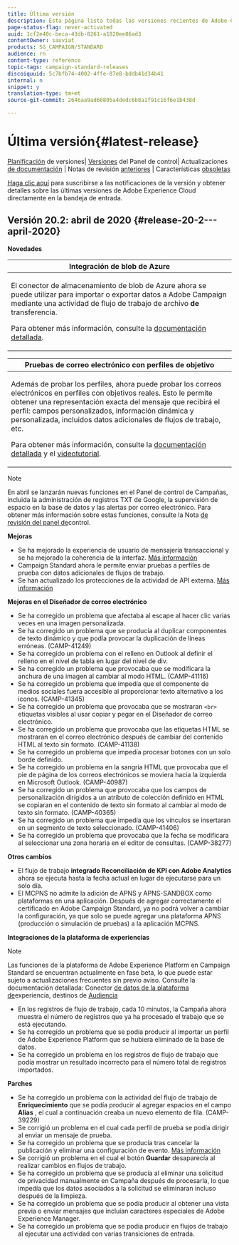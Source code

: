 ```yaml
---
title: Última versión
description: Esta página lista todas las versiones recientes de Adobe Campaign Standard.
page-status-flag: never-activated
uuid: 1cf2e40c-beca-43db-8261-a1820ee86ad3
contentOwner: sauviat
products: SG_CAMPAIGN/STANDARD
audience: rn
content-type: reference
topic-tags: campaign-standard-releases
discoiquuid: 5c7bfb74-4002-4ffe-87e8-bddb41d34b41
internal: n
snippet: y
translation-type: tm+mt
source-git-commit: 2646aa9ad60805a4dedc6b8a1f91c16f6e1b438d

---
```



# Última versión{#latest-release}

[Planificación](https://helpx.adobe.com/es/campaign/kb/acs-release-planning.html) de versiones| [Versiones](https://docs.adobe.com/content/help/es-ES/control-panel/using/release-notes.html) del Panel de control| Actualizaciones [de documentación](../../rn/using/documentation-updates.md) | Notas de revisión [anteriores](../../rn/using/release-notes-2019.md) | Características [obsoletas](https://helpx.adobe.com/es/campaign/kb/acs-deprecated-and-removed-features.html)

[Haga clic aquí](http://amc-mkt-prod1-t.adobe-campaign.com/lp/LP25?service=%40rZ5cqp2DgNzrgz0alKPInakNbPSTeJYozZYnS7Wbs802u4GlISkHZX4omtK00nAU6xzZ6luEWQzr7kQ9pkCwJYumWkU) para suscribirse a las notificaciones de la versión y obtener detalles sobre las últimas versiones de Adobe Experience Cloud directamente en la bandeja de entrada.

## Versión 20.2: abril de 2020 {#release-20-2---april-2020}

**Novedades**

<table> 
 <thead> 
  <tr> 
   <th> <strong>Integración de blob de Azure</strong><br /> </th> 
  </tr> 
 </thead> 
 <tbody> 
  <tr> 
   <td> <p>El conector de almacenamiento de blob de Azure ahora se puede utilizar para importar o exportar datos a Adobe Campaign mediante una actividad de flujo de trabajo de archivo <strong>de</strong> transferencia. </p>
    <p>Para obtener más información, consulte la <a href="../../administration/using/external-accounts.md#microsoft-azure-external-account">documentación detallada</a>.</p>
   </td> 
  </tr> 
 </tbody> 
</table>

<table> 
 <thead> 
  <tr> 
   <th> <strong>Pruebas de correo electrónico con perfiles de objetivo</strong><br /> </th> 
  </tr> 
 </thead> 
 <tbody> 
  <tr> 
   <td> <p>Además de probar los perfiles, ahora puede probar los correos electrónicos en perfiles con objetivos reales. Esto le permite obtener una representación exacta del mensaje que recibirá el perfil: campos personalizados, información dinámica y personalizada, incluidos datos adicionales de flujos de trabajo, etc. </p>
    <p>Para obtener más información, consulte la <a href="../../sending/using/testing-messages-using-target.md">documentación detallada</a> y el <a href="https://docs.adobe.com/content/help/en/campaign-standard-learn/tutorials/communication-channels/email/profile-substitution.html">videotutorial</a>. </p>
   </td> 
  </tr> 
 </tbody> 
</table>

>[!NOTE]
>
>En abril se lanzarán nuevas funciones en el Panel de control de Campañas, incluida la administración de registros TXT de Google, la supervisión de espacio en la base de datos y las alertas por correo electrónico. Para obtener más información sobre estas funciones, consulte la Nota [de revisión del panel de](https://docs.adobe.com/content/help/es-ES/control-panel/using/release-notes.html)control.

**Mejoras**

* Se ha mejorado la experiencia de usuario de mensajería transaccional y se ha mejorado la coherencia de la interfaz. [Más información](../../channels/using/about-transactional-messaging.md)
* Campaign Standard ahora le permite enviar pruebas a perfiles de prueba con datos adicionales de flujos de trabajo.
* Se han actualizado los protecciones de la actividad de API externa. [Más información](../../automating/using/external-api.md)

**Mejoras en el Diseñador de correo electrónico**

* Se ha corregido un problema que afectaba al escape al hacer clic varias veces en una imagen personalizada.
* Se ha corregido un problema que se producía al duplicar componentes de texto dinámico y que podía provocar la duplicación de líneas erróneas. (CAMP-41249)
* Se ha corregido un problema con el relleno en Outlook al definir el relleno en el nivel de tabla en lugar del nivel de div.
* Se ha corregido un problema que provocaba que se modificara la anchura de una imagen al cambiar al modo HTML. (CAMP-41116)
* Se ha corregido un problema que impedía que el componente de medios sociales fuera accesible al proporcionar texto alternativo a los iconos. (CAMP-41345)
* Se ha corregido un problema que provocaba que se mostraran `<br>` etiquetas visibles al usar copiar y pegar en el Diseñador de correo electrónico.
* Se ha corregido un problema que provocaba que las etiquetas HTML se mostraran en el correo electrónico después de cambiar del contenido HTML al texto sin formato. (CAMP-41138)
* Se ha corregido un problema que impedía procesar botones con un solo borde definido.
* Se ha corregido un problema en la sangría HTML que provocaba que el pie de página de los correos electrónicos se moviera hacia la izquierda en Microsoft Outlook. (CAMP-40987)
* Se ha corregido un problema que provocaba que los campos de personalización dirigidos a un atributo de colección definido en HTML se copiaran en el contenido de texto sin formato al cambiar al modo de texto sin formato. (CAMP-40365)
* Se ha corregido un problema que impedía que los vínculos se insertaran en un segmento de texto seleccionado. (CAMP-41406)
* Se ha corregido un problema que provocaba que la fecha se modificara al seleccionar una zona horaria en el editor de consultas. (CAMP-38277)

**Otros cambios**

* El flujo de trabajo **integrado Reconciliación de KPI con Adobe Analytics** ahora se ejecuta hasta la fecha actual en lugar de ejecutarse para un solo día.
* El MCPNS no admite la adición de APNS y APNS-SANDBOX como plataformas en una aplicación. Después de agregar correctamente el certificado en Adobe Campaign Standard, ya no podrá volver a cambiar la configuración, ya que solo se puede agregar una plataforma APNS (producción o simulación de pruebas) a la aplicación MCPNS.

**Integraciones de la plataforma de experiencias**

>[!NOTE]
>
>Las funciones de la plataforma de Adobe Experience Platform en Campaign Standard se encuentran actualmente en fase beta, lo que puede estar sujeto a actualizaciones frecuentes sin previo aviso. Consulte la documentación detallada: Conector [de datos de la plataforma de](../../administration/using/aep-about-data-connector.md)experiencia, destinos de [Audiencia](../../audiences/using/aep-about-audience-destinations-service.md)

* En los registros de flujo de trabajo, cada 10 minutos, la Campaña ahora muestra el número de registros que ya ha procesado el trabajo que se está ejecutando.
* Se ha corregido un problema que se podía producir al importar un perfil de Adobe Experience Platform que se hubiera eliminado de la base de datos.
* Se ha corregido un problema en los registros de flujo de trabajo que podía mostrar un resultado incorrecto para el número total de registros importados.

**Parches**

* Se ha corregido un problema con la actividad del flujo de trabajo de **Enriquecimiento** que se podía producir al agregar espacios en el campo **Alias** , el cual a continuación creaba un nuevo elemento de fila. (CAMP-39229)
* Se corrigió un problema en el cual cada perfil de prueba se podía dirigir al enviar un mensaje de prueba.
* Se ha corregido un problema que se producía tras cancelar la publicación y eliminar una configuración de evento. [Más información](../../administration/using/configuring-transactional-messaging.md#deleting-an-event)
* Se corrigió un problema en el cual el botón **Guardar** desaparecía al realizar cambios en flujos de trabajo.
* Se ha corregido un problema que se producía al eliminar una solicitud de privacidad manualmente en Campaña después de procesarla, lo que impedía que los datos asociados a la solicitud se eliminaran incluso después de la limpieza.
* Se ha corregido un problema que se podía producir al obtener una vista previa o enviar mensajes que incluían caracteres especiales de Adobe Experience Manager.
* Se ha corregido un problema que se podía producir en flujos de trabajo al ejecutar una actividad con varias transiciones de entrada.